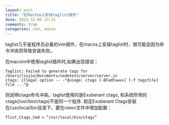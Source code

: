 ```yaml
---
layout: post
title: "在MacVim上安装taglist插件"
date: 2012-12-05 17:21
comments: true
categories: vim, macos
---
```


taglist几乎是程序员必备的vim插件，在macos上安装taglist时，很可能会因为命令冲突而导致安装失败。

在macvim中使用taglist插件时,如果出现错误：

    Taglist: Failed to generate tags for /Users/liujie/Documents/nodetest/server/server.js
    ctags: illegal option -- -^@usage: ctags [-BFadtuwvx] [-f tagsfile] file ...^@

则说明ctags命令冲突。taglist使用的是Exuberant ctags, 和系统所带的ctags(/usr/bin/ctags)不是同一个程序. 假定Exuberant Ctags安装在/usr/local/bin目录下，要在vimrc文件中增加配置：

    Tlist_Ctags_Cmd = “/usr/local/bin/ctags”
